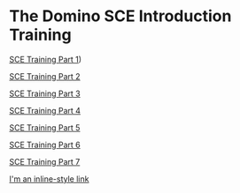 # The Domino SCE Introduction Training
  
[SCE Training Part 1]([sce-training/blob/main/SCE-Training-Part-1.md))  
  
[SCE Training Part 2]((sce-training/blob/main/SCE-Training-Part-2.md))  
  
[SCE Training Part 3]([https://www.google.com](https://github.com/dominopetter/sce-training/blob/main/SCE-Training-Part-3.md))  
  
[SCE Training Part 4]([https://www.google.com](https://github.com/dominopetter/sce-training/blob/main/SCE-Training-Part-4.md))  
  
[SCE Training Part 5]([https://www.google.com](https://github.com/dominopetter/sce-training/blob/main/SCE-Training-Part-5.md))  
  
[SCE Training Part 6]([https://www.google.com](https://github.com/dominopetter/sce-training/blob/main/SCE-Training-Part-6.md))  
  
[SCE Training Part 7]([https://www.google.com](https://github.com/dominopetter/sce-training/blob/main/SCE-Training-Part-7.md))  
  
[I'm an inline-style link](https://www.google.com)
